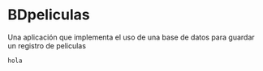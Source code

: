 # BDpeliculas
Una aplicación que implementa el uso de una base de datos para guardar un registro de peliculas

```html
hola
```
